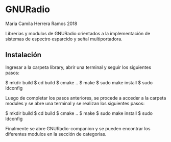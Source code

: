 # GNURadio
Maria Camila Herrera Ramos
2018


Librerias y modulos de GNURadio orientados a la implementación de sistemas de espectro esparcido y señal multiportadora. 

## Instalación

Ingresar a la carpeta library, abrir una terminal y seguir los siguientes pasos:

$ mkdir build
$ cd build
$ cmake ..
$ make
$ sudo make install
$ sudo ldconfig

Luego de completar los pasos anteriores, se procede a acceder a la carpeta modules y se abre una terminal y se realizan los siguientes pasos:

$ mkdir build
$ cd build
$ cmake ..
$ make
$ sudo make install
$ sudo ldconfig

Finalmente se abre GNURadio-companion y se pueden encontrar los diferentes modulos en la sección de categorias.
